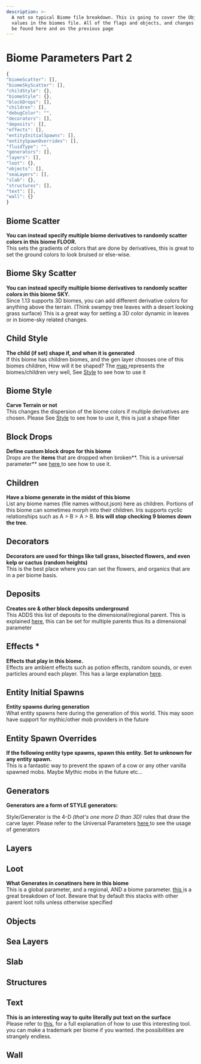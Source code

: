 ```yaml
---
description: >-
  A not so typical Biome file breakdown. This is going to cover the Object based
  values in the biomes file. All of the flags and objects, and changes can all
  be found here and on the previous page
---
```


# Biome Parameters Part 2



```javascript
{
"biomeScatter": [],
"biomeSkyScatter": [],
"childStyle": {},
"biomeStyle": {},
"blockDrops": [],
"children": [],
"debugColor": "",
"decorators": [],
"deposits": [],
"effects": [],
"entityInitialSpawns": [],
"entitySpawnOverrides": [],
"fluidType": "",
"generators": [],
"layers": [],
"loot": {},
"objects": [],
"seaLayers": [],
"slab": {},
"structures": [],
"text": [],
"wall": {}
}
```

## Biome Scatter

**You can instead specify multiple biome derivatives to randomly scatter colors in this biome FLOOR.**  
This sets the gradients of colors that are done by derivatives, this is great to set the ground colors to look bruised or else-wise.

## Biome Sky Scatter

**You can instead specify multiple biome derivatives to randomly scatter colors in this biome SKY.**  
Since 1.13 supports 3D biomes, you can add different derivative colors for anything above the terrain. \(Think swampy tree leaves with a desert looking grass surface\) This is a great way for setting a 3D color dynamic in leaves or in biome-sky related changes.

## Child Style

**The child \(if set\) shape if, and when it is generated**  
If this biome has children biomes, and the gen layer chooses one of this biomes children, How will it be shaped? The [map ](biome-parameters-part-1.md#debug-color)represents the biomes/children very well, See [Style](../universal-parameters/#style-generator-breakdown) to see how to use it

## Biome Style

**Carve Terrain or not**  
This changes the dispersion of the biome colors if multiple derivatives are chosen. Please See [Style](../universal-parameters/#style-generator-breakdown) to see how to use it, this is just a shape filter

## Block Drops

**Define custom block drops for this biome**  
Drops are the **items** that are dropped when broken**. This is a universal parameter** see [here ](../universal-parameters/#drops-breakdown)to see how to use it.

## Children 

**Have a biome generate in the midst of this biome**  
List any biome names \(file names without.json\) here as children. Portions of this biome can sometimes morph into their children. Iris supports cyclic relationships such as A &gt; B &gt; A &gt; B. **Iris will stop checking 9 biomes down the tree**.

## Decorators

**Decorators are used for things like tall grass, bisected flowers, and even kelp or cactus \(random heights\)**  
This is the best place where you can set the flowers, and organics that are in a per biome basis. 

## Deposits

**Creates ore & other block deposits underground**  
This ADDS this list of deposits to the dimensional/regional parent. This is explained [here](../universal-parameters/#deposits-breakdown), this can be set for multiple parents thus its a dimensional parameter

## Effects \*

**Effects that play in this biome.**  
Effects are ambient effects such as potion effects, random sounds, or even particles around each player. This has a large explanation [here](../universal-parameters/#effects).

## Entity Initial Spawns

**Entity spawns during generation**  
What entity spawns here during the generation of this world. This may soon have support for mythic/other mob providers in the future

## Entity Spawn Overrides

**If the following entity type spawns, spawn this entity. Set to unknown for any entity spawn.**  
This is a fantastic way to prevent the spawn of a cow or any other vanilla spawned mobs. Maybe Mythic mobs in the future etc...

## Generators

**Generators are a form of STYLE generators:**

Style/Generator is the 4-D _\(that's one more D than 3D\)_ rules that draw the carve layer. Please refer to the Universal Parameters [here ](../universal-parameters/#style-generator-breakdown)to see the usage of generators

## Layers

  


## Loot

**What Generates in conatiners here in this biome**  
This is a global parameter, and a regional, AND a biome parameter. [this ](../universal-parameters/#loot-explained)is a great breakdown of loot. Beware that by default this stacks with other parent loot rolls unless otherwise specified

## Objects 

  


## Sea Layers

  


## Slab

  


## Structures

  


## Text

**This is an interesting way to quite literally put text on the surface**  
Please refer to [this](../universal-parameters/#text), for a full explanation of how to use this interesting tool. you can make a trademark per biome if you wanted. the possibilities are strangely endless.

## Wall

  


